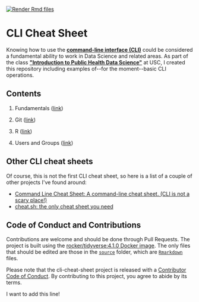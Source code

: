 [![Render Rmd files](https://github.com/gvegayon/cli-cheat-sheet/actions/workflows/render-all.yml/badge.svg)](https://github.com/gvegayon/cli-cheat-sheet/actions/workflows/render-all.yml)

# CLI Cheat Sheet

Knowing how to use the [**command-line interface (CLI)**](https://en.wikipedia.org/wiki/Command-line_interface) could be considered a fundamental ability to work in Data Science and related areas. As part of the class [**"Introduction to Public Health Data Science"**](https://github.com/USCbiostats/PM566) at USC, I created this repository including examples of--for the moment--basic CLI operations.

## Contents

1. Fundamentals ([link](01-fundamentals.md))

2. Git ([link](02-git.md))

3. R ([link](03-r.md))

4. Users and Groups ([link](04-users.md))


## Other CLI cheat sheets

Of course, this is not the first CLI cheat sheet, so here is a list of a couple of other projects I've found around:

- [Command Line Cheat Sheet: A command-line cheat sheet. (CLI is not a scary place!)](https://github.com/WebDevStudios/CLI-Cheat-Sheet)
- [cheat.sh: the only cheat sheet you need](https://github.com/chubin/cheat.sh)

## Code of Conduct and Contributions
  
Contributions are welcome and should be done through Pull Requests. The project is built using the [rocker/tidyverse:4.1.0 Docker image](https://hub.docker.com/r/rocker/tidyverse). The only files that should be edited are those in the [`source`](https://github.com/gvegayon/cli-cheat-sheet/tree/main/sources) folder, which are [`Rmarkdown`](https://rmarkdown.rstudio.com/) files.

Please note that the cli-cheat-sheet project is released with a [Contributor Code of Conduct](https://contributor-covenant.org/version/2/0/CODE_OF_CONDUCT.html). By contributing to this project, you agree to abide by its terms.

I want to add this line!
